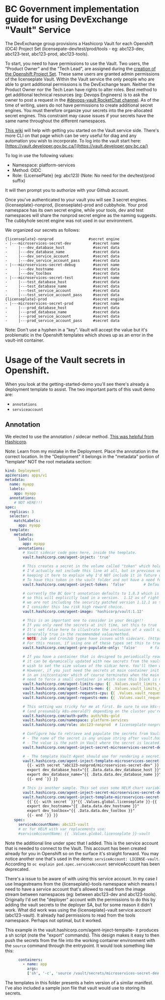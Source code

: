 # BC Government implementation guide for using DevExchange "Vault" Service

The DevExchange group provisions a Hashicorp Vault for each Openshift (OC4) Project Set (licensepate-dev/test/prod/tools - eg: abc123-dev, abc123-test, abc123-prod, abc123-tools).

To start, you need to have permissions to use the Vault. Two users, the "Product Owner" and the "Tech Lead", are assigned during the [creation of the Openshift Project Set](https://registry.developer.gov.bc.ca/). These same users are granted admin permissions of the licenseplate Vault. Within the Vault service the only people who are able to grant additional permissions is the DevExchange team. Neither the Product Owner nor the Tech Lean have rights to alter roles. Best method to get additional technical resources (eg: Devops Engineers) is to ask the owner to post a request in the [#devops-vault RocketChat channel](https://chat.developer.gov.bc.ca/channel/devops-vault). As of the time of writing, users do not have permissions to create additional secret engines. You must therefore organize your secrets into the pre-allocated secret engines. This constraint may cause issues if your secrets have the same name throughout the different namespaces.

[This wiki](https://github.com/BCDevOps/openshift-wiki/blob/master/docs/Vault/VaultGettingStarted.md) will help with getting you started on the Vault service side.  There's more CLI on that page which can be very useful for diag and any automation you wish to incorporate.
To log into the vault start here: [https://vault.developer.gov.bc.ca/](https://vault.developer.gov.bc.ca/)

To log in use the following values:

- Namespace: platform-services
- Method: OIDC
- Role: {LicensePlate}  (eg: abc123) (Note: No need for the dev/test/prod suffix)

It will then prompt you to authorize with your Github account.

Once you've authenticated to your vault you will see 3 secret engines. {licenseplate}-nonprod, {licenseplate}-prod and cubbyhole. Your prod namespace has its own secret engine, while your tools, dev and test namespaces will share the nonprod secret engine as the naming suggests. The cubbyhole secret engine was not used in our environment.

We organized our secrets as follows:

```
{licenseplate}-nonprod                #secret engine
- |---microservices-secret-dev          #secret name
-     |---dev_database_host             #secret data
-     |---dev_database_name             #secret data
-     |---dev_service_account           #secret data
-     |---dev_service_account_pass      #secret data
- |---microservices-secret-debug        #secret name
-     |---dev_hostname                  #secret data
-     |---dev_toolbox                   #secret data
- |---microservices-secret-test         #secret name
-     |---test_database_host            #secret data
-     |---test_database_name            #secret data
-     |---test_service_account          #secret data
-     |---test_service_account_pass     #secret data
{licenseplate}-prod                     #secret engine
- |---microservices-secret-prod         #secret name
-     |---prod_database_host            #secret data
-     |---prod_database_name            #secret data
-     |---prod_service_account          #secret data
-     |---prod_service_account_pass     #secret data
```

Note: Don't use a hyphen in a "key".  Vault will accept the value but it's problematic in the Openshift templates which shows up as an error in the vault-init container.

# Usage of the Vault secrets in Openshift.

When you look at the getting-started-demo you'll see there's already a deployment template to assist. The two important parts of this vault demo are:
- `annotations`
- `serviceaccount`

## Annotation
We elected to use the annotation / sidecar method. [This was helpful from Hashicorp](https://www.vaultproject.io/docs/platform/k8s/injector/examples).

Note: Learn from my mistake in the Deployment. Place the annotation in the correct location. In the "Deployment" it belongs in the "metadata" portion of "template" NOT the root metadata section:

```yaml
kind: Deployment
apiVersion: apps/v1
metadata:
  name: myapp
  labels:
    app: myapp
  annotations:
    # NOT HERE!!!
spec:
  replicas: 3
  selector:
    matchLabels:
      app: myapp
  template:
    metadata:
      labels:
        app: myapp
      annotations:
        # Vault sidecar code goes here, inside the template.
        vault.hashicorp.com/agent-inject: 'true'

        # This creates a secret in the volume called "token" which holds the token used to talk directly to vault.
        # I'd actually not include this line at all, but in previous versions of this repo I included it so am
        # keeping it here to explain why I'd NOT include it in future deployments unless required.
        # To have this token in the vault folder and not have a need for it is just a security exposure.
        vault.hashicorp.com/agent-inject-token: 'false'        # Default is false

        # currently the BC Gov't annotation defaults to 1.8.3 which is throwing a bunch of errors in our security scans
        # so this will explicitly load in a version.  1.12 as of right now is the latest version
        # we are not including the security patched version 1.12.1 as the 1.12 maps to the latest security patch.
        # I consider this low risk high reward choice.
        vault.hashicorp.com/agent-image: 'hashicorp/vault:1.12'

        # This is an important one to consider in your design!!
        # If you only need the secrets at init time, set this to true
        # It's set false here to illustrate the inclusion of a vault sidecar
        # Generally true is the recommended value/method.
        # NOTE: Job and CronJob types have issues with sidecars. (https://medium.com/finnovate-io/how-to-prevent-kubernetes-cron-jobs-with-sidecar-containers-from-getting-stuck-912c0f1497a3)
        # For this reason, if using one of these types set this to true
        vault.hashicorp.com/agent-pre-populate-only: 'false'      # false is the default, but I'd recommended true

        # If you have a container that is designed to periodically read the secrets from the secrets file so that
        # it can be dynamically updated with new secrets from the vault then you'll need the vault sidecar and may
        # wish to set the size values of the sidcar here. You'll then want to set the above agent-inject-token to true.
        # However, if you just need the secrets at main container init (eg in the entrypoint) then this is done
        # in an initcontainer which of course terminates when the main container starts so you probably won't
        # need to force a small container in which case this block is not required.
        vault.hashicorp.com/agent-limits-cpu: {{ .Values.vault_limits_cpu }}
        vault.hashicorp.com/agent-limits-mem: {{ .Values.vault_limits_mem }}
        vault.hashicorp.com/agent-requests-cpu: {{ .Values.vault_requests_cpu }}
        vault.hashicorp.com/agent-requests-mem: {{ .Values.vault_requests_mem }}

        # This setting was tricky for me at first. Be sure to use k8s-silver, k8s-gold, or k8s-golddr
        # (and presumably k8s-emerald?) depending on the cluster you're running. Gold can't call GoldDR's vault
        vault.hashicorp.com/auth-path: auth/k8s-gold
        vault.hashicorp.com/namespace: platform-services
        vault.hashicorp.com/role: abc123-nonprod  # licenseplate-nonprod or licenseplate-prod are your options

        # Configure how to retrieve and populate the secrets from Vault:
        # - The name of the secret is any unique string after vault.hashicorp.com/agent-inject-secret-<name>
        # - The value is the path in Vault where the secret is located.
        vault.hashicorp.com/agent-inject-secret-microservices-secret-dev: abc123-nonprod/microservices-secret-dev

        # - The template Vault Agent should use for rendering a secret:
        vault.hashicorp.com/agent-inject-template-microservices-secret-dev: |
          {{- with secret "abc123-nonprod/microservices-secret-dev" }}
          export dev_database_host="{{ .Data.data.dev_database_host }}"
          export dev_database_name="{{ .Data.data.dev_database_name }}"
          {{- end `}} }}

        # This is another sample. This set uses some HELM chart variable replacements. There's a bit of magic with the ` symbol in the agent-inject-template section. It also required some additional braces {}. You can use this as an example of what worked for me.
        vault.hashicorp.com/agent-inject-secret-microservices-secret-debug: {{ .Values.global.licenseplate }}-{{ .Values.global.vault_engine }}/microservices-secret-debug
        vault.hashicorp.com/agent-inject-template-microservices-secret-debug: |
          {{`{{- with secret `}}"{{ .Values.global.licenseplate }}-{{ .Values.global.vault_engine }}/microservices-secret-debug"{{` }}
          export dev_hostname="{{ .Data.data.dev_hostname }}"
          export dev_toolbox="{{ .Data.data.dev_toolbox }}"
          {{- end `}} }}
    spec:
      serviceAccountName: abc123-vault
      # or for HELM with var replacements use:
      #serviceAccountName: {{ .Values.global.licenseplate }}-vault
  ```

Note the additional line under spec that I added. This is the service account that is needed to connect to the Vault. This account has been created already for you in Openshift so on the surface it's straight forward. You may notice another one that's used in the demo: `serviceAccount: LICENSE-vault`. According to `oc explain pod.spec.serviceAccount` serviceAccount has been deprecated.

There's a issue to be aware of with using this service account. In my case I use Imagestreams from the {licenseplate}-tools namespace which means I need to have a service account that's allowed to read from the image stream between namespaces (eg: between abc123-dev and abc123-tools). Originally I'd set the "deployer" account with the permissions to do this by adding the vault secrets to the deployer SA, but for some reason it didn't work. What did work was using the {licenseplate}-vault service account (abc123-vault). It already had permissions to read from the tools namespace. Perhaps not optimal, but it worked.

This example in the vault.hashicorp.com/agent-inject-tempalte-<key> it produces a sh script (note the "export" commands). This design makes it easy to then push the secrets from the file into the working container environment with the `source` command through the entrypoint. It would look something like this:
```yaml
      containers:
        - name: app
          args:
          ['sh', '-c', 'source /vault/secrets/microservices-secret-dev && /entrypoint.sh']
```

The templates in this folder presents a helm version of a similar manifest. I've also included a sample json file that vault would use to storing its secrets.
